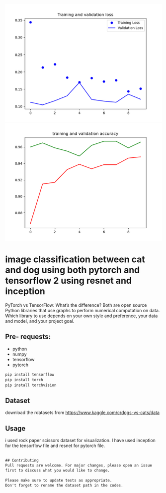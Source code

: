 ![output](https://raw.githubusercontent.com/milkisa/cat_va_dog-using-pytorch-and-tensorflow/main/images/Figure_2.png)
![output](https://raw.githubusercontent.com/milkisa/cat_va_dog-using-pytorch-and-tensorflow/main/images/Figure_1.png)


# image classification between cat and dog using both pytorch and tensorflow 2 using resnet and inception

PyTorch vs TensorFlow: What’s the difference? Both are open source Python libraries that use graphs to perform numerical computation on data.
Which library to use depends on your own style and preference, your data and model, and your project goal.
## Pre- requests:
- python
- numpy
- tensorflow
- pytorch



```bash
pip install tensorflow
pip install torch
pip install torchvision
```
## Dataset
 download the rdatasets from https://www.kaggle.com/c/dogs-vs-cats/data

## Usage
i used rock paper scissors dataset for visualization.
I have used inception for the tensorflow file and resnet for pytorch file.
```

## Contributing
Pull requests are welcome. For major changes, please open an issue first to discuss what you would like to change.

Please make sure to update tests as appropriate.
Don't forget to rename the dataset path in the codes.



